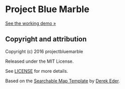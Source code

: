 # Project Blue Marble

[See the working demo &raquo;](http://charliehotel.github.io/Project-Blue-Marble/)



## Copyright and attribution

Copyright (c) 2016 projectbluemarble 

Released under the MIT License.

See [LICENSE](https://github.com/derekeder/FusionTable-Map-Template/blob/master/LICENSE) for more details.

Based on the <a href='http://derekeder.com/searchable_map_template/'>Searchable Map Template</a> by <a href='http://derekeder.com'>Derek Eder</a>.


